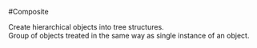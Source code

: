 #Composite

Create  hierarchical objects into tree structures.</br>
Group of objects treated in the same way as single instance of an object.
